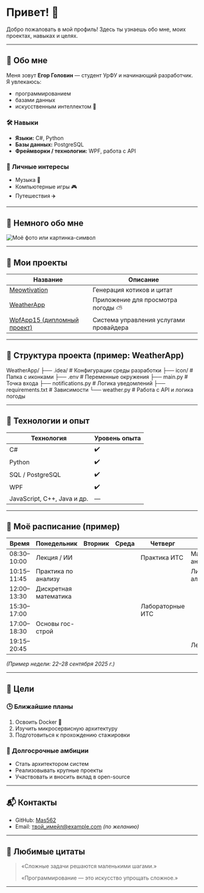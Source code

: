 # Привет! 👋

Добро пожаловать в мой профиль! Здесь ты узнаешь обо мне, моих проектах, навыках и целях.

---

## 👤 Обо мне

Меня зовут **Егор Головин** — студент УрФУ и начинающий разработчик.  
Я увлекаюсь:
- программированием  
- базами данных  
- искусственным интеллектом 🤖  

### 🛠 Навыки

- **Языки:** C#, Python  
- **Базы данных:** PostgreSQL  
- **Фреймворки / технологии:** WPF, работа с API  

### 🎯 Личные интересы

- Музыка 🎸  
- Компьютерные игры 🎮  
- Путешествия ✈️  

---

## 📸 Немного обо мне

![Моё фото или картинка-символ](<img width="736" height="920" alt="image" src="https://github.com/user-attachments/assets/78e92d3f-2048-454a-b9ea-8089d3492591" />)  


---

## 📂 Мои проекты

| Название | Описание |
|----------|-----------|
| [Meowtivation](https://github.com/Mas562/meowtivation) | Генерация котиков и цитат |
| [WeatherApp](https://github.com/Mas562/WeatherApp) | Приложение для просмотра погоды ⛅ |
| [WpfApp15 (дипломный проект)](https://github.com/Mas562/WpfApp15) | Система управления услугами провайдера |

---

## 🧱 Структура проекта (пример: WeatherApp)

WeatherApp/
├── .idea/ # Конфигурации среды разработки
├── icon/ # Папка с иконками
├── .env # Переменные окружения
├── main.py # Точка входа
├── notifications.py # Логика уведомлений
├── requirements.txt # Зависимости
└── weather.py # Работа с API и логика погоды

---

## 🔧 Технологии и опыт

| Технология             | Уровень опыта |
|-------------------------|----------------|
| C#                      | ✔️             |
| Python                  | ✔️             |
| SQL / PostgreSQL        | ✔️             |
| WPF                     | ✔️             |
| JavaScript, C++, Java и др. | —           |

---

## 📅 Моё расписание (пример)

| Время         | Понедельник           | Вторник | Среда | Четверг                | Пятница               | Суббота         |
|----------------|------------------------|---------|--------|--------------------------|-------------------------|-----------------|
| 08:30–10:00    | Лекция / ИИ             |         |        | Практика ИТС             | Математический анализ     | Иностранный язык |
| 10:15–11:45    | Практика по анализу     |         |        |                          | Линейная алгебра         |                 |
| 12:00–13:30    | Дискретная математика   |         |        |                          |                         |                 |
| 15:30–17:00    |                        |         |        | Лабораторные ИТС         |                         |                 |
| 17:00–18:30    | Основы гос-строй        |         |        |                          |                         |                 |
| 19:15–20:45    |                        |         |        |                          | Лекция по АГДУ            |                 |

*(Пример недели: 22–28 сентября 2025 г.)*

---

## 🎯 Цели

### 🕒 Ближайшие планы

1. Освоить Docker 🐳  
2. Изучить микросервисную архитектуру  
3. Подготовиться к прохождению стажировки  

### 🌟 Долгосрочные амбиции

- Стать архитектором систем  
- Реализовывать крупные проекты  
- Участвовать и вносить вклад в open-source  

---

## 📬 Контакты

- GitHub: [Mas562](https://github.com/Mas562)  
- Email: твой_имейл@example.com *(по желанию)*

---

## 💬 Любимые цитаты

> «Сложные задачи решаются маленькими шагами.»  
>  
> «Программирование — это искусство упрощать сложное.»

---

